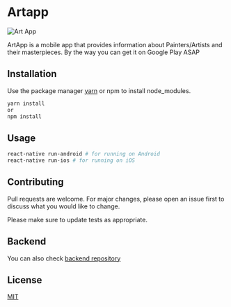# Artapp

![Art App](https://user-images.githubusercontent.com/10114716/72059905-f8b81500-32e3-11ea-9947-4fa3b878d52c.png)

ArtApp is a mobile app that provides information about Painters/Artists and their masterpieces. By the way you can get it on Google Play ASAP

## Installation

Use the package manager [yarn](https://yarnpkg.com/en/docs/install) or npm to install node_modules.

```bash
yarn install
or
npm install
```

## Usage

```bash
react-native run-android # for running on Android
react-native run-ios # for running on iOS
```

## Contributing
Pull requests are welcome. For major changes, please open an issue first to discuss what you would like to change.

Please make sure to update tests as appropriate.

## Backend
You can also check [backend repository](https://github.com/buraksakalli/artapp-graphql)

## License
[MIT](https://choosealicense.com/licenses/mit/)

